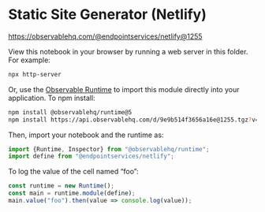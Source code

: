 # Static Site Generator (Netlify)

https://observablehq.com/@endpointservices/netlify@1255

View this notebook in your browser by running a web server in this folder. For
example:

~~~sh
npx http-server
~~~

Or, use the [Observable Runtime](https://github.com/observablehq/runtime) to
import this module directly into your application. To npm install:

~~~sh
npm install @observablehq/runtime@5
npm install https://api.observablehq.com/d/9e9b514f3656a16e@1255.tgz?v=3
~~~

Then, import your notebook and the runtime as:

~~~js
import {Runtime, Inspector} from "@observablehq/runtime";
import define from "@endpointservices/netlify";
~~~

To log the value of the cell named “foo”:

~~~js
const runtime = new Runtime();
const main = runtime.module(define);
main.value("foo").then(value => console.log(value));
~~~
